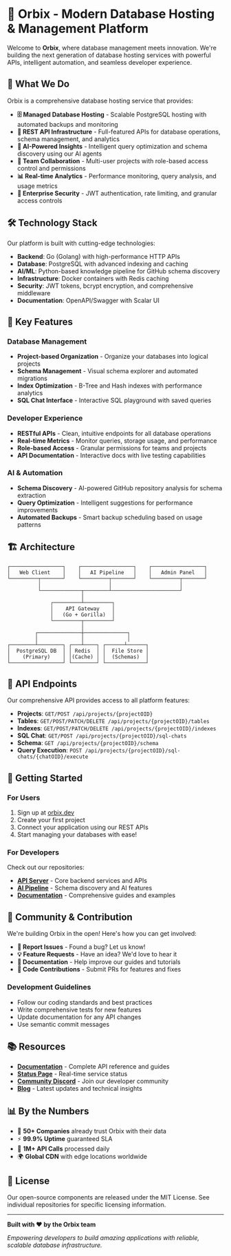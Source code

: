 # 🌟 Orbix - Modern Database Hosting & Management Platform

Welcome to **Orbix**, where database management meets innovation. We're building the next generation of database hosting services with powerful APIs, intelligent automation, and seamless developer experience.

## 🚀 What We Do

Orbix is a comprehensive database hosting service that provides:

- **🗄️ Managed Database Hosting** - Scalable PostgreSQL hosting with automated backups and monitoring
- **🔌 REST API Infrastructure** - Full-featured APIs for database operations, schema management, and analytics
- **🤖 AI-Powered Insights** - Intelligent query optimization and schema discovery using our AI agents
- **👥 Team Collaboration** - Multi-user projects with role-based access control and permissions
- **📊 Real-time Analytics** - Performance monitoring, query analysis, and usage metrics
- **🔐 Enterprise Security** - JWT authentication, rate limiting, and granular access controls

## 🛠️ Technology Stack

Our platform is built with cutting-edge technologies:

- **Backend**: Go (Golang) with high-performance HTTP APIs
- **Database**: PostgreSQL with advanced indexing and caching
- **AI/ML**: Python-based knowledge pipeline for GitHub schema discovery
- **Infrastructure**: Docker containers with Redis caching
- **Security**: JWT tokens, bcrypt encryption, and comprehensive middleware
- **Documentation**: OpenAPI/Swagger with Scalar UI

## 🌟 Key Features

### Database Management
- **Project-based Organization** - Organize your databases into logical projects
- **Schema Management** - Visual schema explorer and automated migrations  
- **Index Optimization** - B-Tree and Hash indexes with performance analytics
- **SQL Chat Interface** - Interactive SQL playground with saved queries

### Developer Experience
- **RESTful APIs** - Clean, intuitive endpoints for all database operations
- **Real-time Metrics** - Monitor queries, storage usage, and performance
- **Role-based Access** - Granular permissions for teams and projects
- **API Documentation** - Interactive docs with live testing capabilities

### AI & Automation
- **Schema Discovery** - AI-powered GitHub repository analysis for schema extraction
- **Query Optimization** - Intelligent suggestions for performance improvements
- **Automated Backups** - Smart backup scheduling based on usage patterns

## 🏗️ Architecture

```
┌─────────────────┐    ┌─────────────────┐    ┌─────────────────┐
│   Web Client    │    │   AI Pipeline   │    │   Admin Panel   │
└─────────┬───────┘    └─────────┬───────┘    └─────────┬───────┘
          │                      │                      │
          └─────────────┬────────┴──────────────────────┘
                        │
              ┌─────────┴─────────┐
              │    API Gateway    │
              │   (Go + Gorilla)  │
              └─────────┬─────────┘
                        │
         ┌──────────────┼──────────────┐
         │              │              │
┌────────┴────────┐ ┌───┴────┐ ┌──────┴──────┐
│  PostgreSQL DB  │ │ Redis  │ │  File Store │
│    (Primary)    │ │(Cache) │ │  (Schemas)  │
└─────────────────┘ └────────┘ └─────────────┘
```

## 📡 API Endpoints

Our comprehensive API provides access to all platform features:

- **Projects**: `GET/POST /api/projects/{projectOID}`
- **Tables**: `GET/POST/PATCH/DELETE /api/projects/{projectOID}/tables`
- **Indexes**: `GET/POST/PATCH/DELETE /api/projects/{projectOID}/indexes`
- **SQL Chat**: `GET/POST /api/projects/{projectOID}/sql-chats`
- **Schema**: `GET /api/projects/{projectOID}/schema`
- **Query Execution**: `POST /api/projects/{projectOID}/sql-chats/{chatOID}/execute`

## 🚀 Getting Started

### For Users
1. Sign up at [orbix.dev](https://orbix.dev)
2. Create your first project
3. Connect your application using our REST APIs
4. Start managing your databases with ease!

### For Developers
Check out our repositories:
- **[API Server](./API)** - Core backend services and APIs
- **[AI Pipeline](./AI-Agent)** - Schema discovery and AI features
- **[Documentation](./docs)** - Comprehensive guides and examples

## 🤝 Community & Contribution

We're building Orbix in the open! Here's how you can get involved:

- **🐛 Report Issues** - Found a bug? Let us know!
- **💡 Feature Requests** - Have an idea? We'd love to hear it
- **📖 Documentation** - Help improve our guides and tutorials
- **🔧 Code Contributions** - Submit PRs for features and fixes

### Development Guidelines
- Follow our coding standards and best practices
- Write comprehensive tests for new features
- Update documentation for any API changes
- Use semantic commit messages

## 📚 Resources

- **[Documentation](https://docs.orbix.dev)** - Complete API reference and guides
- **[Status Page](https://status.orbix.dev)** - Real-time service status
- **[Community Discord](https://discord.gg/orbix)** - Join our developer community
- **[Blog](https://blog.orbix.dev)** - Latest updates and technical insights

## 📊 By the Numbers

- 🏢 **50+ Companies** already trust Orbix with their data
- ⚡ **99.9% Uptime** guaranteed SLA
- 🔄 **1M+ API Calls** processed daily
- 🌍 **Global CDN** with edge locations worldwide

## 📄 License

Our open-source components are released under the MIT License. See individual repositories for specific licensing information.

---

**Built with ❤️ by the Orbix team**

*Empowering developers to build amazing applications with reliable, scalable database infrastructure.*
